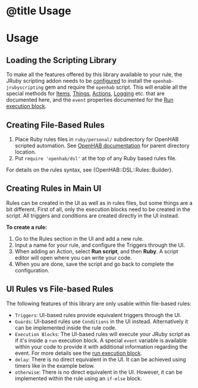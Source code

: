 # @title Usage

# Usage

## Loading the Scripting Library

To make all the features offered by this library available to your rule, the JRuby scripting addon needs to
be [configured](docs/installation.md#from-the-user-interface) to install the `openhab-jrubyscripting` gem and
require the `openhab` script. This will enable all the special methods for [Items](docs/usage/items/index.md),
[Things](docs/usage/things.md), [Actions](docs/usage/misc/actions.md), [Logging](docs/usage/misc/logging.md) etc. that are documented here,
and the `event` properties documented for the [Run execution block](docs/usage/execution/run.md).

## Creating File-Based Rules

1. Place Ruby rules files in `ruby/personal/` subdirectory for OpenHAB scripted automation.  See [OpenHAB documentation](https://www.openhab.org/docs/configuration/jsr223.html#script-locations) for parent directory location.
2. Put `require 'openhab/dsl'` at the top of any Ruby based rules file.

For details on the rules syntax, see {OpenHAB::DSL::Rules::Builder}.

## Creating Rules in Main UI

Rules can be created in the UI as well as in rules files, but some things are a bit different.
First of all, only the execution blocks need to be created in the script. All triggers and conditions
are created directly in the UI instead.

**To create a rule:**

1. Go to the Rules section in the UI and add a new rule.
2. Input a name for your rule, and configure the Triggers through the UI.
3. When adding an Action, select **Run script**, and then **Ruby**. A script editor will open where you can write your code.
4. When you are done, save the script and go back to complete the configuration.

## UI Rules vs File-based Rules

The following features of this library are only usable within file-based rules:

* `Triggers`: UI-based rules provide equivalent triggers through the UI.
* `Guards`: UI-based rules use `Conditions` in the UI instead. Alternatively it can be implemented inside the rule code.
* `Execution Blocks`: The UI-based rules will execute your JRuby script as if it's inside a `run` execution block. 
A special `event` variable is available within your code to provide it with additional information regarding the event. 
For more details see the [run execution block](docs/usage/execution/run.md).
* `delay`: There is no direct equivalent in the UI. It can be achieved using timers like in the example below.
* `otherwise`: There is no direct equivalent in the UI. However, it can be implemented within the rule using an `if-else` block.
